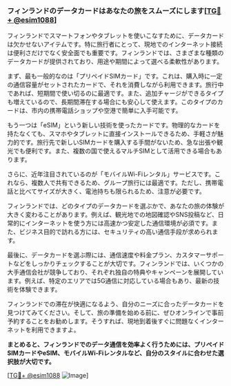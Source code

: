 ### フィンランドのデータカードはあなたの旅をスムーズにします[[TG💪+ @esim1088](https://t.me/s/esim1088)]

フィンランドでスマートフォンやタブレットを使いこなすために、データカードは欠かせないアイテムです。特に旅行者にとって、現地でのインターネット接続は便利さだけでなく安全面でも重要です。フィンランドでは、さまざまな種類のデータカードが提供されており、用途や期間によって選べる柔軟性があります。

まず、最も一般的なのは「プリペイドSIMカード」です。これは、購入時に一定の通信容量がセットされたカードで、それを消費しながら利用できます。旅行中であれば、短期間で使い切るのに最適です。また、追加チャージができるタイプも増えているので、長期間滞在する場合にも安心して使えます。このタイプのカードは、市内の携帯電話ショップや空港で簡単に入手可能です。

もう一つは「eSIM」という新しい技術を使ったカードです。物理的なカードを持たなくても、スマホやタブレットに直接インストールできるため、手軽さが魅力的です。旅行先で新しいSIMカードを購入する手間がないため、急な出張や観光でも便利です。また、複数の国で使えるマルチSIMとして活用できる場合もあります。

さらに、近年注目されているのが「モバイルWi-Fiレンタル」サービスです。これなら、複数人で共有できるため、グループ旅行には最適です。ただし、携帯電話と比べてサイズが大きく、電池持ちも限られるため、注意が必要です。

フィンランドでは、どのタイプのデータカードを選ぶかで、あなたの旅の体験が大きく変わることがあります。例えば、観光地での地図確認やSNS投稿など、日常的にインターネットを使う方には高速かつ安定した通信環境が必須です。また、ビジネス目的で訪れる方には、セキュリティの高い通信手段が求められます。

最後に、データカードを選ぶ際には、通信速度や料金プラン、カスタマーサポートなどをしっかりチェックすることが大切です。フィンランドでは、いくつかの大手通信会社が競争しており、それぞれ独自の特典やキャンペーンを展開しています。例えば、特定のエリアでは5G通信に対応している場合もあり、最新の技術を体験できます。

フィンランドでの滞在が快適になるよう、自分のニーズに合ったデータカードを見つけてみてください。そして、旅の準備を始める前に、ぜひオンラインで事前予約することをお勧めします。そうすれば、現地到着後すぐに問題なくインターネットを利用できますよ。

**まとめると、フィンランドでのデータ通信を効率よく行うためには、プリペイドSIMカードやeSIM、モバイルWi-Fiレンタルなど、自分のスタイルに合わせた選択肢が大切です。**

[[TG💪+ @esim1088](https://t.me/s/esim1088) ![Image](https://i.postimg.cc/Y0z9fWf4/image.png)]